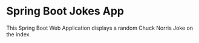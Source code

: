 # Spring Boot Jokes App
This Spring Boot Web Application displays a random Chuck Norris Joke on the index.